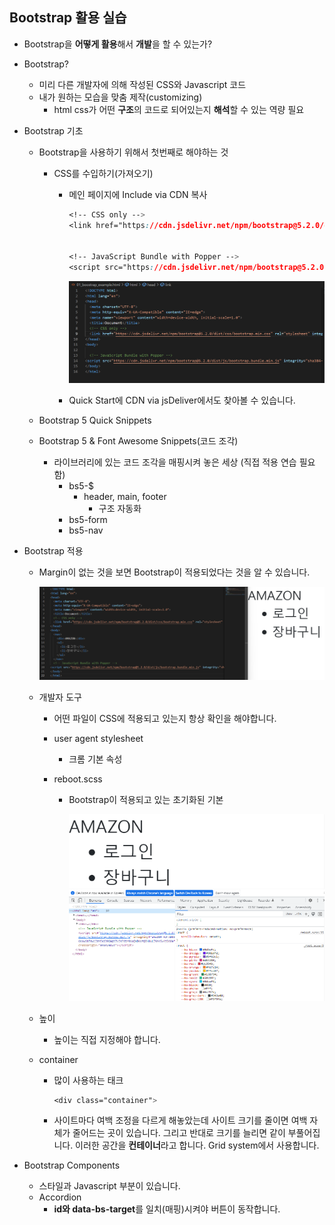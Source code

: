 ## Bootstrap 활용 실습

* Bootstrap을 **어떻게 활용**해서 **개발**을 할 수 있는가?

  

* Bootstrap?

  * 미리 다른 개발자에 의해 작성된 CSS와 Javascript 코드
  * 내가 원하는 모습을  맞춤 제작(customizing)
    * html css가 어떤 **구조**의 코드로 되어있는지 **해석**할 수 있는 역량 필요



* Bootstrap 기초

  * Bootstrap을 사용하기 위해서 첫번째로 해야하는 것

    * CSS를 수입하기(가져오기)

      * 메인 페이지에 Include via CDN 복사

        ```css
        <!-- CSS only -->
        <link href="https://cdn.jsdelivr.net/npm/bootstrap@5.2.0/dist/css/bootstrap.min.css" rel="stylesheet" integrity="sha384-gH2yIJqKdNHPEq0n4Mqa/HGKIhSkIHeL5AyhkYV8i59U5AR6csBvApHHNl/vI1Bx" crossorigin="anonymous">
        
        
        <!-- JavaScript Bundle with Popper -->
        <script src="https://cdn.jsdelivr.net/npm/bootstrap@5.2.0/dist/js/bootstrap.bundle.min.js" integrity="sha384-A3rJD856KowSb7dwlZdYEkO39Gagi7vIsF0jrRAoQmDKKtQBHUuLZ9AsSv4jD4Xa" crossorigin="anonymous"></script>
        ```

        

        ![](0906_Bootstrap.assets/Bootstrap_기초.png)

      

      * Quick Start에 CDN via jsDeliver에서도 찾아볼 수 있습니다.

  

  

  * Bootstrap 5 Quick Snippets

  * Bootstrap 5 & Font Awesome Snippets(코드 조각)
    * 라이브러리에 있는 코드 조각을 매핑시켜 놓은 세상 (직접 적용 연습 필요함)
      * bs5-$
        * header, main, footer 
          * 구조 자동화
      * bs5-form
      * bs5-nav



* Bootstrap 적용

  * Margin이 없는 것을 보면 Bootstrap이 적용되었다는 것을 알 수 있습니다.

    ![](0906_Bootstrap.assets/Bootstrap_적용.png)

  

  * 개발자 도구

    * 어떤 파일이 CSS에 적용되고 있는지 항상 확인을 해야합니다.

    * user agent stylesheet 

      * 크롬 기본 속성

    * reboot.scss

      * Bootstrap이 적용되고 있는 초기화된 기본

        ![](0906_Bootstrap.assets/reboot_scss.png)

  * 높이 

    * 높이는 직접 지정해야 합니다.

  * container

    * 많이 사용하는 태크

      ```css
      <div class="container">
      ```

    * 사이트마다 여백 조정을 다르게 해놓았는데 사이트 크기를 줄이면 여백 자체가 줄어드는 곳이 있습니다. 그리고 반대로 크기를 늘리면 같이 부풀어집니다. 이러한 공간을 **컨테이너**라고 합니다. Grid system에서 사용합니다.



* Bootstrap Components
  * 스타일과 Javascript 부분이 있습니다.
  * Accordion
    * **id와 data-bs-target**를 일치(매핑)시켜야 버튼이 동작합니다.